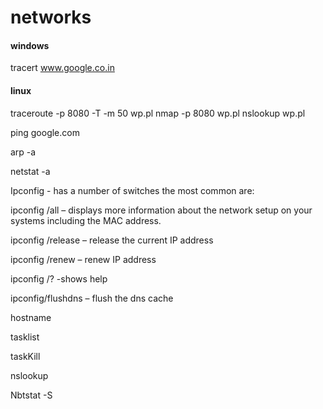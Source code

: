 # networks
#### windows
tracert www.google.co.in
#### linux
traceroute -p 8080 -T -m 50 wp.pl
nmap -p 8080 wp.pl
nslookup wp.pl

ping google.com

arp -a

netstat -a

Ipconfig - has a number of switches the most common are:

ipconfig /all – displays more information about the network setup on your systems including the MAC address.

ipconfig /release – release the current IP address

ipconfig /renew – renew IP address

ipconfig /? -shows help

ipconfig/flushdns – flush the dns cache

hostname

tasklist

taskKill

nslookup

Nbtstat -S
